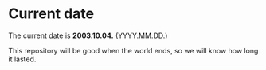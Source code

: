 # Current date

The current date is **2003.10.04.** (YYYY.MM.DD.)

This repository will be good when the world ends, so we will know how long it lasted.